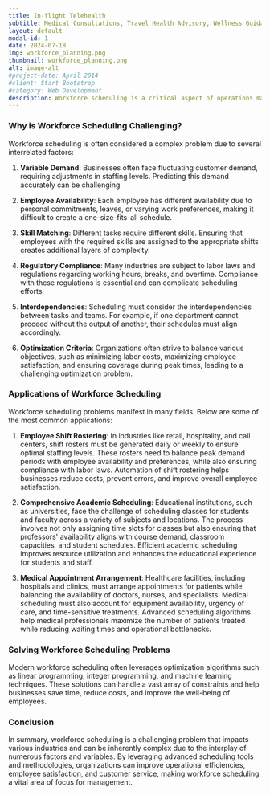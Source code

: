 ```yaml
---
title: In-flight Telehealth
subtitle: Medical Consultations, Travel Health Advisory, Wellness Guidance, ...
layout: default
modal-id: 1
date: 2024-07-18
img: workforce_planning.png
thumbnail: workforce_planning.png
alt: image-alt
#project-date: April 2014
#client: Start Bootstrap
#category: Web Development
description: Workforce scheduling is a critical aspect of operations management where organizations allocate their workforce in the most efficient manner possible. It involves determining who works when, where, and for how long, while adhering to a set of constraints such as availability, labor laws, and operational needs. Workforce scheduling can be found across various industries, including retail, healthcare, education, and manufacturing.
---
```


### Why is Workforce Scheduling Challenging?
Workforce scheduling is often considered a complex problem due to several interrelated factors:

1. **Variable Demand**: Businesses often face fluctuating customer demand, requiring adjustments in staffing levels. Predicting this demand accurately can be challenging.

2. **Employee Availability**: Each employee has different availability due to personal commitments, leaves, or varying work preferences, making it difficult to create a one-size-fits-all schedule.

3. **Skill Matching**: Different tasks require different skills. Ensuring that employees with the required skills are assigned to the appropriate shifts creates additional layers of complexity.

4. **Regulatory Compliance**: Many industries are subject to labor laws and regulations regarding working hours, breaks, and overtime. Compliance with these regulations is essential and can complicate scheduling efforts.

5. **Interdependencies**: Scheduling must consider the interdependencies between tasks and teams. For example, if one department cannot proceed without the output of another, their schedules must align accordingly.

6. **Optimization Criteria**: Organizations often strive to balance various objectives, such as minimizing labor costs, maximizing employee satisfaction, and ensuring coverage during peak times, leading to a challenging optimization problem.

### Applications of Workforce Scheduling
Workforce scheduling problems manifest in many fields. Below are some of the most common applications:

1. **Employee Shift Rostering**:
In industries like retail, hospitality, and call centers, shift rosters must be generated daily or weekly to ensure optimal staffing levels. These rosters need to balance peak demand periods with employee availability and preferences, while also ensuring compliance with labor laws. Automation of shift rostering helps businesses reduce costs, prevent errors, and improve overall employee satisfaction.

2. **Comprehensive Academic Scheduling**:
Educational institutions, such as universities, face the challenge of scheduling classes for students and faculty across a variety of subjects and locations. The process involves not only assigning time slots for classes but also ensuring that professors' availability aligns with course demand, classroom capacities, and student schedules. Efficient academic scheduling improves resource utilization and enhances the educational experience for students and staff.

3. **Medical Appointment Arrangement**:
Healthcare facilities, including hospitals and clinics, must arrange appointments for patients while balancing the availability of doctors, nurses, and specialists. Medical scheduling must also account for equipment availability, urgency of care, and time-sensitive treatments. Advanced scheduling algorithms help medical professionals maximize the number of patients treated while reducing waiting times and operational bottlenecks.

### Solving Workforce Scheduling Problems
Modern workforce scheduling often leverages optimization algorithms such as linear programming, integer programming, and machine learning techniques. These solutions can handle a vast array of constraints and help businesses save time, reduce costs, and improve the well-being of employees.

### Conclusion
In summary, workforce scheduling is a challenging problem that impacts various industries and can be inherently complex due to the interplay of numerous factors and variables. By leveraging advanced scheduling tools and methodologies, organizations can improve operational efficiencies, employee satisfaction, and customer service, making workforce scheduling a vital area of focus for management.